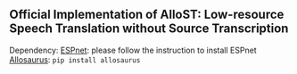 ## Official Implementation of AlloST: Low-resource Speech Translation without Source Transcription

Dependency:
  [ESPnet](https://github.com/espnet/espnet): please follow the instruction to install ESPnet
  [Allosaurus](https://github.com/xinjli/allosaurus): `pip install allosaurus`


